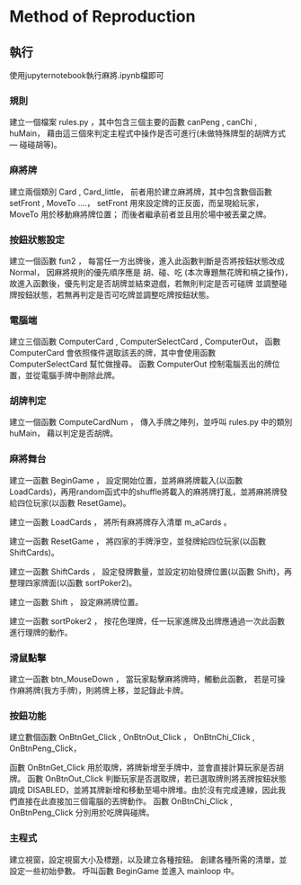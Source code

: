 # Method of Reproduction
## 執行
使用jupyternotebook執行麻將.ipynb檔即可

### 規則

建立一個檔案 rules.py ，其中包含三個主要的函數 canPeng , canChi , huMain，
藉由這三個來判定主程式中操作是否可進行(未做特殊牌型的胡牌方式 — 碰碰胡等)。

### 麻將牌

建立兩個類別 Card , Card_little， 
前者用於建立麻將牌，其中包含數個函數 setFront , MoveTo ....，
setFront 用來設定牌的正反面，而呈現給玩家，
MoveTo   用於移動麻將牌位置；
而後者繼承前者並且用於場中被丟棄之牌。

### 按鈕狀態設定

建立一個函數 fun2 ，
每當任一方出牌後，進入此函數判斷是否將按鈕狀態改成 Normal，
因麻將規則的優先順序應是 胡、碰、吃 (本次專題無花牌和槓之操作)，
故進入函數後，優先判定是否胡牌並結束遊戲，若無則判定是否可碰牌
並調整碰牌按鈕狀態，若無再判定是否可吃牌並調整吃牌按鈕狀態。

### 電腦端

建立三個函數 ComputerCard , ComputerSelectCard , ComputerOut，
函數 ComputerCard 會依照條件選取該丟的牌，其中會使用函數 ComputerSelectCard 幫忙做搜尋。
函數 ComputerOut 控制電腦丟出的牌位置，並從電腦手牌中刪除此牌。

### 胡牌判定

建立一個函數 ComputeCardNum ，
傳入手牌之陣列，並呼叫 rules.py 中的類別 huMain，
藉以判定是否胡牌。

### 麻將舞台

建立一函數 BeginGame ，
設定開始位置，並將麻將牌載入(以函數 LoadCards)，再用random函式中的shuffle將載入的麻將牌打亂，並將麻將牌發給四位玩家(以函數 ResetGame)。

建立一函數 LoadCards ，
將所有麻將牌存入清單 m_aCards 。 

建立一函數 ResetGame ，
將四家的手牌淨空，並發牌給四位玩家(以函數 ShiftCards)。

建立一函數 ShiftCards ，
設定發牌數量，並設定初始發牌位置(以函數 Shift)，再整理四家牌面(以函數 sortPoker2)。

建立一函數 Shift ，
設定麻將牌位置。

建立一函數 sortPoker2 ，
按花色理牌，任一玩家進牌及出牌應通過一次此函數進行理牌的動作。

### 滑鼠點擊

建立一函數 btn_MouseDown ，
當玩家點擊麻將牌時，觸動此函數，
若是可操作麻將牌(我方手牌)，則將牌上移，並記錄此卡牌。

### 按鈕功能

建立數個函數 OnBtnGet_Click , OnBtnOut_Click ， OnBtnChi_Click , OnBtnPeng_Click，

函數 OnBtnGet_Click 用於取牌，將牌新增至手牌中，並會直接計算玩家是否胡牌。
函數 OnBtnOut_Click 判斷玩家是否選取牌，若已選取牌則將丟牌按鈕狀態調成 DISABLED，並將其牌新增和移動至場中牌堆。由於沒有完成連線，因此我們直接在此直接加三個電腦的丟牌動作。
函數 OnBtnChi_Click , OnBtnPeng_Click 分別用於吃牌與碰牌。

### 主程式

建立視窗，設定視窗大小及標題，以及建立各種按鈕。
創建各種所需的清單，並設定一些初始參數。
呼叫函數 BeginGame 並進入 mainloop 中。
